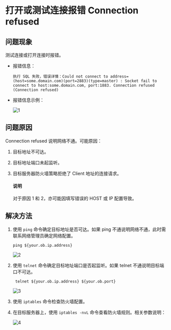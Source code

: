 # 打开或测试连接报错 Connection refused

## 问题现象

测试连接或打开连接时报错。

* 报错信息：

  ```plaintext
  执行 SQL 失败，错误详情：Could not connect to address=(host=some.domain.com)(port=2883)(type=master) : Socket fail to connect to host:some.domain.com, port:1883. Connection refused (Connection refused)
  ```

* 报错信息示例：

  ![1](https://obbusiness-private.oss-cn-shanghai.aliyuncs.com/doc/img/odc/KB/3.common-troubleshooting/2.database-connection/2.open-or-test-connection-error-connection-refused/1.png)

问题原因 
-------------------------

Connection refused 说明网络不通。可能原因：

1. 目标地址不可达。

   

2. 目标地址端口未起监听。

   

3. 目标服务器防火墙策略拒绝了 Client 地址的连接请求。

   <main id="notice" type='explain'>
    <h4>说明</h4>
    <p>对于原因 1 和 2，亦可能因填写错误的 HOST 或 IP 配置导致。</p>
   </main>



解决方法 
-------------------------

1. 使用 `ping` 命令确定目标地址是否可达。如果 ping 不通说明网络不通，此时需联系网络管理员确定网络配置。

   ```shell
   ping ${your.ob.ip.address}
   ```

   ![2](https://obbusiness-private.oss-cn-shanghai.aliyuncs.com/doc/img/odc/KB/3.common-troubleshooting/2.database-connection/2.open-or-test-connection-error-connection-refused/2.png)
   

2. 使用 `telnet` 命令确定目标地址端口是否起监听。如果 telnet 不通说明目标端口不可达。

   ```shell
    telnet ${your.ob.ip.address} ${your.ob.port}
   ```

   ![3](https://obbusiness-private.oss-cn-shanghai.aliyuncs.com/doc/img/odc/KB/3.common-troubleshooting/2.database-connection/2.open-or-test-connection-error-connection-refused/3.png)
   

3. 使用 `iptables` 命令检查防火墙配置。

   

4. 在目标服务器上，使用 `iptables -nvL` 命令查看防火墙规则。相关参数说明：

   ![4](https://obbusiness-private.oss-cn-shanghai.aliyuncs.com/doc/img/odc/KB/3.common-troubleshooting/2.database-connection/2.open-or-test-connection-error-connection-refused/4.png)


